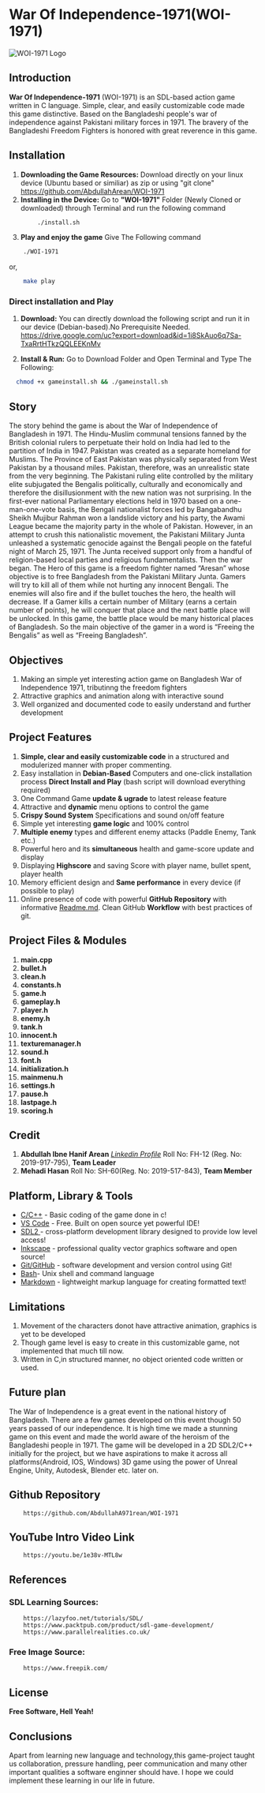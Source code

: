 # **War Of Independence-1971**(WOI-1971)
![WOI-1971 Logo](assets/woinewhomepage.png)

##  **Introduction**
**War Of Independence-1971** (WOI-1971) is an SDL-based action game written in C language. Simple, clear, and easily customizable code made this game distinctive. Based on the Bangladeshi people's war of independence against Pakistani military forces in 1971. The bravery of the Bangladeshi Freedom Fighters is honored with great reverence in this game. 

## **Installation**
1. **Downloading the Game Resources:** 
    Download directly on your linux device (Ubuntu based or similiar) as zip or using "git clone" 
        https://github.com/AbdullahArean/WOI-1971
2. **Installing in the Device:**
 Go to **"WOI-1971"** Folder (Newly Cloned or downloaded) through Terminal and run the following command
```bash
        ./install.sh
```

3. **Play and enjoy the game**
  Give The Following command  
  ```bash
      ./WOI-1971 
  ```
  or,
```bash
    make play
```

  ### Direct installation and Play 
  1. **Download:** You can directly download the following script and run it in our device (Debian-based).No Prerequisite Needed.
  https://drive.google.com/uc?export=download&id=1i8SkAuo6q7Sa-TxaRrtHTkzQQLEEKnMv 

  2. **Install & Run:** Go to Download Folder and Open Terminal and Type The Following:
  ```bash
    chmod +x gameinstall.sh && ./gameinstall.sh
  ```
## **Story**
The story behind the game is about the War of Independence of Bangladesh in 1971. The Hindu-Muslim communal tensions fanned by the British colonial rulers to perpetuate their hold on India had led to the partition of India in 1947. Pakistan was created as a separate homeland for Muslims. The Province of East Pakistan was physically separated from West Pakistan by a thousand miles. Pakistan, therefore, was an unrealistic state from the very beginning. The Pakistani ruling elite controlled by the military elite subjugated the Bengalis politically, culturally and economically and therefore the disillusionment with the new nation was not surprising. In the first-ever national Parliamentary elections held in 1970 based on a one-man-one-vote basis, the Bengali nationalist forces led by Bangabandhu Sheikh Mujibur Rahman won a landslide victory and his party, the Awami League became the majority party in the whole of Pakistan. However, in an attempt to crush this nationalistic movement, the Pakistani Military Junta unleashed a systematic genocide against the Bengali people on the fateful night of March 25, 1971. The Junta received support only from a handful of religion-based local parties and religious fundamentalists.
Then the war began.
The Hero of this game is a freedom fighter named “Aresan” whose objective is to free Bangladesh from the Pakistani Military Junta. Gamers will try to kill all of them while not hurting any innocent Bengali. The enemies will also fire and if the bullet touches the hero, the health will decrease. If a Gamer kills a certain number of Military (earns a certain number of points), he will conquer that place and the next battle place will be unlocked. In this game, the battle place would be many historical places of Bangladesh. So the main objective of the gamer in a word is “Freeing the Bengalis” as well as “Freeing Bangladesh”.
## Objectives
 1. Making an simple yet interesting action game on Bangladesh War of Independence 1971, tributinng the freedom fighters
  2. Attractive graphics and animation along with interactive sound
  3. Well organized and documented code to easily understand and further development

## Project Features

  1. **Simple, clear and easily customizable code** in a structured and modulerized manner with proper commenting.
  2. Easy installation in **Debian-Based** Computers and one-click installation process **Direct Install and Play** (bash script will download everything required)
  3. One Command Game **update & ugrade** to latest release feature
  4. Attractive and **dynamic** menu options to control the game
  5. **Crispy Sound System** Specifications and sound on/off feature
  6. Simple yet interesting **game logic** and 100% control 
  7. **Multiple enemy** types and different enemy attacks (Paddle Enemy, Tank etc.)
  8. Powerful hero and its **simultaneous** health and game-score update and display
  9. Displaying **Highscore** and saving Score with player name, bullet spent, player health
  10. Memory efficient design and **Same performance** in every device (if possible to play) 
  11. Online presence of code with powerful **GitHub Repository** with informative [Readme.md](https://github.com/AbdullahArean/WOI-1971#readme). Clean GitHub **Workflow** with best practices of git.

## **Project Files & Modules**
1. **main.cpp**
2. **bullet.h**
3. **clean.h**
4. **constants.h**
5. **game.h**
6. **gameplay.h**
7. **player.h**
8. **enemy.h**
9. **tank.h**
10. **innocent.h**
11. **texturemanager.h**
12. **sound.h**
13. **font.h**
14. **initialization.h**
15. **mainmenu.h**
16. **settings.h**
17. **pause.h**
18. **lastpage.h**
19. **scoring.h**

## **Credit**
1. **Abdullah Ibne Hanif Arean** [*Linkedin Profile*](https://www.linkedin.com/in/abdullaharean/)
        Roll No: FH-12 (Reg. No: 2019-917-795), **Team Leader** 
2. **Mehadi Hasan**
        Roll No: SH-60(Reg. No: 2019-517-843), **Team Member**
        

## **Platform, Library & Tools**
- [C/C++](https://en.wikipedia.org/wiki/C%2B%2B) - Basic coding of the game done in c!
- [VS Code](https://code.visualstudio.com/) -  Free. Built on open source yet powerful IDE!
- [ SDL2 ](https://www.libsdl.org) - cross-platform development library designed to provide low level access!
- [ Inkscape](https://inkscape.org/) - professional quality vector graphics software and open source!
- [Git/GitHub](https://github.com/) - software development and version control using Git!
- [Bash](https://www.gnu.org/software/bash/)- Unix shell and command language
- [Markdown](https://en.wikipedia.org/wiki/Markdown) -  lightweight markup language for creating formatted text!

## **Limitations**
1. Movement of the characters donot have attractive animation, graphics is yet to be developed
2. Though game level is easy to create in this customizable game, not implemented that much till now.
3. Written in C,in structured manner, no object oriented code written or used.

## **Future plan**
The War of Independence is a great event in the national history of Bangladesh. There are a few games developed on this event though 50 years passed of our independence. It is high time we made a stunning game on this event and made the world aware of the heroism of the Bangladeshi people in 1971. The game will be developed in a 2D SDL2/C++ initially for the project, but we have aspirations to make it across all platforms(Android, IOS, Windows) 3D game using the power of Unreal Engine, Unity, Autodesk, Blender etc. later on.

## **Github Repository**

        https://github.com/AbdullahA971rean/WOI-1971
## **YouTube Intro Video Link**
        https://youtu.be/1e38v-MTL8w
## **References**
### SDL Learning Sources:
        https://lazyfoo.net/tutorials/SDL/
        https://www.packtpub.com/product/sdl-game-development/
        https://www.parallelrealities.co.uk/
### Free Image Source: 
        https://www.freepik.com/

## **License**
**Free Software, Hell Yeah!**
## **Conclusions**
Apart from learning new language and technology,this game-project taught us collaboration, pressure handling, peer communication and many other important qualities a software enginner should have. I hope we could implement these learning in our life in future. 


